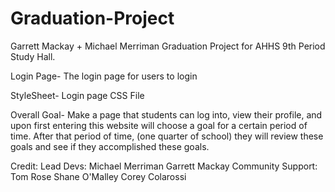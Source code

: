 # Graduation-Project
Garrett Mackay + Michael Merriman Graduation Project for AHHS 9th Period Study Hall.

Login Page- The login page for users to login

StyleSheet- Login page CSS File

Overall Goal-
Make a page that students can log into, view their profile, and upon first entering this website will choose a goal for a certain period of time. After that period of time, (one quarter of school) they will review these goals and see if they accomplished these goals.

Credit:
Lead Devs: 
           Michael Merriman
           Garrett Mackay
Community Support:
           Tom Rose
           Shane O'Malley
           Corey Colarossi
           
           
